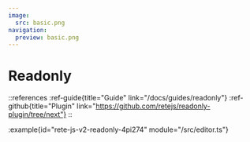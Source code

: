 ```yaml
---
image:
  src: basic.png
navigation:
  preview: basic.png
---
```


# Readonly

::references
:ref-guide{title="Guide" link="/docs/guides/readonly"}
:ref-github{title="Plugin" link="https://github.com/retejs/readonly-plugin/tree/next"}
::

:example{id="rete-js-v2-readonly-4pi274" module="/src/editor.ts"}
